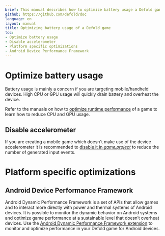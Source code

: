 ```yaml
---
brief: This manual describes how to optimize battery usage a Defold game.
github: https://github.com/defold/doc
language: en
layout: manual
title: Optimizing battery usage of a Defold game
toc:
- Optimize battery usage
- Disable accelerometer
- Platform specific optimizations
- Android Device Performance Framework
---
```


# Optimize battery usage
Battery usage is mainly a concern if you are targeting mobile/handheld devices. High CPU or GPU usage will quickly drain battery and overheat the device.

Refer to the manuals on how to [optimize runtime performance](/manuals/optimization-speed) of a game to learn how to reduce CPU and GPU usage.

## Disable accelerometer
If you are creating a mobile game which doesn't make use of the device accelerometer it is recommended to [disable it in *game.project*](/manuals/project-settings/#use-accelerometer) to reduce the number of generated input events.


# Platform specific optimizations

## Android Device Performance Framework

Android Dynamic Performance Framework is a set of APIs that allow games and to interact more directly with power and thermal systems of Android devices. It is possible to monitor the dynamic behavior on Android systems and optimize game performance at a sustainable level that doesn’t overheat devices. Use the [Android Dynamic Performance Framework extension](https://defold.com/extension-adpf/) to monitor and optimize performance in your Defold game for Android devices.